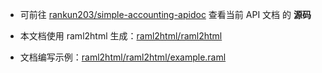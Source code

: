- 可前往 [rankun203/simple-accounting-apidoc](https://coding.net/u/rankun203/p/simple-accounting-apidoc) 查看当前 API 文档 的 **源码**

- 本文档使用 raml2html 生成：[raml2html/raml2html](https://github.com/raml2html/raml2html)

- 文档编写示例：[raml2html/raml2html/example.raml](https://github.com/raml2html/raml2html/blob/master/examples/example.raml)
